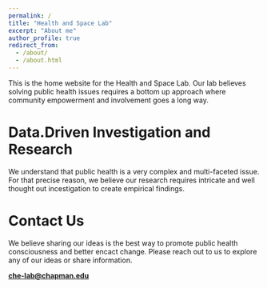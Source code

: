 ```yaml
---
permalink: /
title: "Health and Space Lab"
excerpt: "About me"
author_profile: true
redirect_from: 
  - /about/
  - /about.html
---
```


This is the home website for the Health and Space Lab. Our lab believes solving public health issues requires a bottom up approach where community empowerment and involvement goes a long way.  

Data.Driven Investigation and Research
======
We understand that public health is a very complex and multi-faceted issue. For that precise reason, we believe our research requires intricate and well thought out incestigation to create empirical findings.     

Contact Us
======
We believe sharing our ideas is the best way to promote public health consciousness and better encact change. Please reach out to us to explore any of our ideas or share information.

**che-lab@chapman.edu**